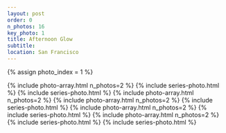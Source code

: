 ```yaml
---
layout: post
order: 0
n_photos: 16
key_photo: 1
title: Afternoon Glow
subtitle: 
location: San Francisco
---
```


{% assign photo_index = 1 %}

{% include photo-array.html n_photos=2 %}
{% include series-photo.html %}
{% include series-photo.html %}
{% include photo-array.html n_photos=2 %}
{% include photo-array.html n_photos=2 %}
{% include series-photo.html %}
{% include photo-array.html n_photos=2 %}
{% include series-photo.html %}
{% include photo-array.html n_photos=2 %}
{% include series-photo.html %}
{% include series-photo.html %}
